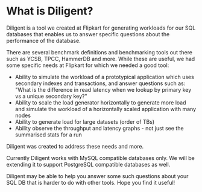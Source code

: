 # What is Diligent?

Diligent is a tool we created at Flipkart for generating workloads for our SQL databases that enables us to answer specific questions about the performance of the database.

There are several benchmark definitions and benchmarking tools out there such as YCSB, TPCC, HammerDB and more. While these are useful, we had some specific needs at Flipkart for which we needed a good tool:

- Ability to simulate the workload of a prototypical application which uses secondary indexes and transactions, and answer questions such as: "What is the difference in read latency when we lookup by primary key vs a unique secondary key?"
- Ability to scale the load generator horizontally to generate more load and simulate the workload of a horizontally scaled application with many nodes
- Ability to generate load for large datasets (order of TBs)
- Ability observe the throughput and latency graphs - not just see the summarised stats for a run

Diligent was created to address these needs and more.

Currently Diligent works with MySQL compatible databases only. We will be extending it to support PostgreSQL compatible databases as well.

Diligent may be able to help you answer some such questions about your SQL DB that is harder to do with other tools. Hope you find it useful!
